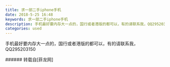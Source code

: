 ```yaml
---
title: 求一部二手iphone手机
date: 2018-5-25 16:48
keywords: 求一部二手iphone手机
description: 手机最好要内存大一点的，国行或者港版的都可以，有的请联系我，QQ295203150
categories: used
---
```

<td class="t_f" id="postmessage_1362891">

手机最好要内存大一点的，国行或者港版的都可以，有的请联系我，QQ295203150<br/>
</td>
###### 转载自[菲龙网]